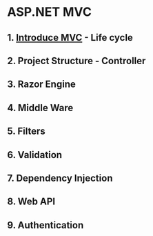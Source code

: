 # ASP.NET MVC
## 1. [Introduce MVC](https://docs.microsoft.com/en-us/aspnet/core/tutorials/first-mvc-app/start-mvc?view=aspnetcore-5.0&tabs=visual-studio) - Life cycle 
## 2. Project Structure - Controller
## 3. Razor Engine
## 4. Middle Ware
## 5. Filters
## 6. Validation
## 7. Dependency Injection
## 8. Web API
## 9. Authentication

